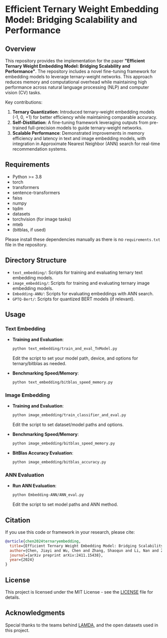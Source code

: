 # Efficient Ternary Weight Embedding Model: Bridging Scalability and Performance

## Overview

This repository provides the implementation for the paper **"Efficient Ternary Weight Embedding Model: Bridging Scalability and Performance"**. The repository includes a novel fine-tuning framework for embedding models to leverage ternary-weight networks. This approach reduces memory and computational overhead while maintaining high performance across natural language processing (NLP) and computer vision (CV) tasks.

Key contributions:
1. **Ternary Quantization**: Introduced ternary-weight embedding models (-1, 0, +1) for better efficiency while maintaining comparable accuracy.
2. **Self-Distillation**: A fine-tuning framework leveraging outputs from pre-trained full-precision models to guide ternary-weight networks.
3. **Scalable Performance**: Demonstrated improvements in memory efficiency and latency in text and image embedding models, with integration in Approximate Nearest Neighbor (ANN) search for real-time recommendation systems.

## Requirements

- Python >= 3.8
- torch
- transformers
- sentence-transformers
- faiss
- numpy
- tqdm
- datasets
- torchvision (for image tasks)
- mteb
- (bitblas, if used)

Please install these dependencies manually as there is no `requirements.txt` file in the repository.

## Directory Structure

- `text_embedding/`: Scripts for training and evaluating ternary text embedding models.
- `image_embedding/`: Scripts for training and evaluating ternary image embedding models.
- `Embedding-ANN/`: Scripts for evaluating embeddings with ANN search.
- `GPTQ-Bert/`: Scripts for quantized BERT models (if relevant).

## Usage

### Text Embedding

- **Training and Evaluation**:
  ```bash
  python text_embedding/train_and_eval_TnModel.py
  ```
  Edit the script to set your model path, device, and options for ternary/bitblas as needed.

- **Benchmarking Speed/Memory**:
  ```bash
  python text_embedding/bitblas_speed_memory.py
  ```

### Image Embedding

- **Training and Evaluation**:
  ```bash
  python image_embedding/train_classifier_and_eval.py
  ```
  Edit the script to set dataset/model paths and options.

- **Benchmarking Speed/Memory**:
  ```bash
  python image_embedding/bitblas_speed_memory.py
  ```

- **BitBlas Accuracy Evaluation**:
  ```bash
  python image_embedding/bitblas_accuracy.py
  ```

### ANN Evaluation

- **Run ANN Evaluation**:
  ```bash
  python Embedding-ANN/ANN_eval.py
  ```
  Edit the script to set model paths and ANN method.

## Citation

If you use this code or framework in your research, please cite:

```bibtex
@article{chen2024ternaryembedding,
  title={Efficient Ternary Weight Embedding Model: Bridging Scalability and Performance},
  author={Chen, Jiayi and Wu, Chen and Zhang, Shaoqun and Li, Nan and Zhang, Liangjie and Zhang, Qi},
  journal={arXiv preprint arXiv:2411.15438},
  year={2024}
}
```

## License

This project is licensed under the MIT License - see the [LICENSE](LICENSE) file for details.

## Acknowledgments

Special thanks to the teams behind [LAMDA](https://www.lamda.nju.edu.cn/MainPage.ashx), and the open datasets used in this project.
